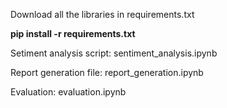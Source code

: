Download all the libraries in requirements.txt 

**pip install -r requirements.txt**

Setiment analysis script: sentiment_analysis.ipynb

Report generation file: report_generation.ipynb

Evaluation: evaluation.ipynb

